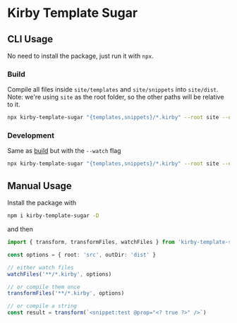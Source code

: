 # Kirby Template Sugar

## CLI Usage

No need to install the package, just run it with `npx`.

### Build

Compile all files inside `site/templates` and `site/snippets` into `site/dist`.<br>
Note: we're using `site` as the root folder, so the other paths will be relative to it.

```bash
npx kirby-template-sugar "{templates,snippets}/*.kirby" --root site --outDir dist
```

### Development

Same as [build](#build) but with the `--watch` flag

```bash
npx kirby-template-sugar "{templates,snippets}/*.kirby" --root site --outDir dist --watch
```

## Manual Usage

Install the package with

```bash
npm i kirby-template-sugar -D
```

and then

```ts
import { transform, transformFiles, watchFiles } from 'kirby-template-sugar'

const options = { root: 'src', outDir: 'dist' }

// either watch files
watchFiles('**/*.kirby', options)

// or compile them once
transformFiles('**/*.kirby', options)

// or compile a string
const result = transform(`<snippet:test @prop="<? true ?>" />`)
```

